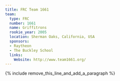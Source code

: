 ```yaml
---
title: FRC Team 1661
team:
  type: FRC
  number: 1661
  name: Griffitrons
  rookie_year: 2005
  location: Sherman Oaks, California, USA
  sponsors:
  - Raytheon
  - The Buckley School
  links:
    Website: http://www.team1661.org/
---
```


{% include remove_this_line_and_add_a_paragraph %}